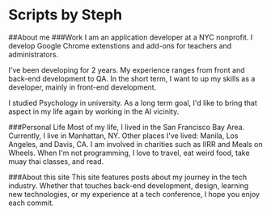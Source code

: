 # Scripts by Steph
##About me
###Work
I am an application developer at a NYC nonprofit. I develop
Google Chrome extenstions and add-ons for teachers and 
administrators.

I've been developing for 2 years. My experience ranges
from front and back-end development to QA. In the short
term, I want to up my skills as a developer, mainly 
in front-end development.

I studied Psychology in university. As a long term goal,
I'd like to bring that aspect in my life again by 
working in the AI vicinity.

###Personal Life
Most of my life, I lived in the San Francisco Bay Area. 
Currently, I live in Manhattan, NY. Other places I've lived:
Manila, Los Angeles, and Davis, CA. I am involved in charities 
such as IIRR and Meals on Wheels. When I'm not programming, 
I love to travel, eat weird food, take muay thai classes, 
and read. 

###About this site
This site features posts about my journey in the tech industry.
Whether that touches back-end development, design, learning
new technologies, or my experience at a tech conference, 
I hope you enjoy each commit.

